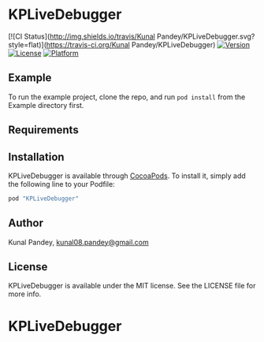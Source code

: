 # KPLiveDebugger

[![CI Status](http://img.shields.io/travis/Kunal Pandey/KPLiveDebugger.svg?style=flat)](https://travis-ci.org/Kunal Pandey/KPLiveDebugger)
[![Version](https://img.shields.io/cocoapods/v/KPLiveDebugger.svg?style=flat)](http://cocoapods.org/pods/KPLiveDebugger)
[![License](https://img.shields.io/cocoapods/l/KPLiveDebugger.svg?style=flat)](http://cocoapods.org/pods/KPLiveDebugger)
[![Platform](https://img.shields.io/cocoapods/p/KPLiveDebugger.svg?style=flat)](http://cocoapods.org/pods/KPLiveDebugger)

## Example

To run the example project, clone the repo, and run `pod install` from the Example directory first.

## Requirements

## Installation

KPLiveDebugger is available through [CocoaPods](http://cocoapods.org). To install
it, simply add the following line to your Podfile:

```ruby
pod "KPLiveDebugger"
```

## Author

Kunal Pandey, kunal08.pandey@gmail.com

## License

KPLiveDebugger is available under the MIT license. See the LICENSE file for more info.
# KPLiveDebugger
